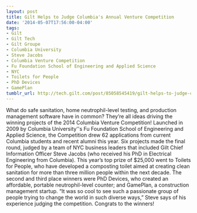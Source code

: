 ```yaml
---
layout: post
title: Gilt Helps to Judge Columbia's Annual Venture Competition
date: '2014-05-07T17:56:00-04:00'
tags:
- Gilt
- Gilt Tech
- Gilt Groupe
- Columbia University
- Steve Jacobs
- Columbia Venture Competition
- Fu Foundation School of Engineering and Applied Science
- NYC
- Toilets for People
- PhD Devices
- GamePlan
tumblr_url: http://tech.gilt.com/post/85058545419/gilt-helps-to-judge-columbias-annual-venture
---
```


What do safe sanitation, home neutrophil-level testing, and production management software have in common? They’re all ideas driving the winning projects of the 2014 Columbia Venture Competition! Launched in 2009 by Columbia University''s Fu Foundation School of Engineering and Applied Science, the Competition drew 62 applications from current Columbia students and recent alumni this year. Six projects made the final round, judged by a team of NYC business leaders that included Gilt Chief Information Officer Steve Jacobs (who received his PhD in Electrical Engineering from Columbia).
This year’s top prize of $25,000 went to Toilets for People, who have developed a composting toilet aimed at creating clean sanitation for more than three million people within the next decade. The second and third place winners were PhD Devices, who created an affordable, portable neutrophil-level counter; and GamePlan, a construction management startup.
“It was so cool to see such a passionate group of people trying to change the world in such diverse ways,” Steve says of his experience judging the competition. Congrats to the winners! 
